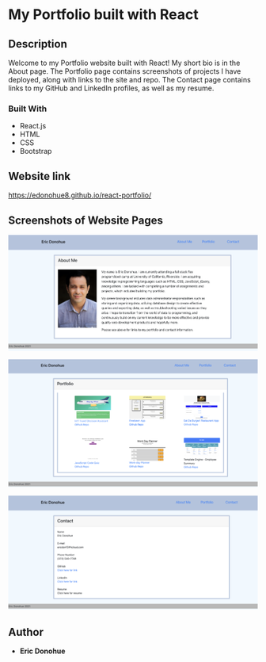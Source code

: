 # My Portfolio built with React

## Description

Welcome to my Portfolio website built with React!  My short bio is in the About page.  The Portfolio page contains screenshots of projects I have deployed, along with links to the site and repo.  The Contact page contains links to my GitHub and LinkedIn profiles, as well as my resume.

### Built With

* React.js
* HTML
* CSS
* Bootstrap

## Website link

https://edonohue8.github.io/react-portfolio/

## Screenshots of Website Pages

![](readme-images/aboutme.png)

![](readme-images/portfolio.png)

![](readme-images/contact.png)

## Author

* **Eric Donohue**